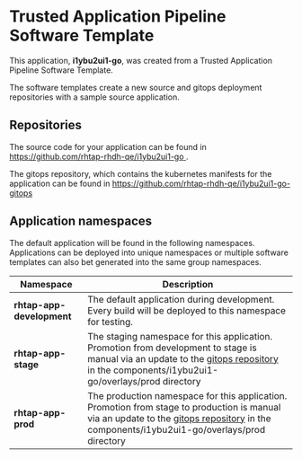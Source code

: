 # Trusted Application Pipeline Software Template

This application, **i1ybu2ui1-go**, was created from a Trusted Application Pipeline Software Template.

The software templates create a new source and gitops deployment repositories with a sample source application. 

## Repositories

The source code for your application can be found in [https://github.com/rhtap-rhdh-qe/i1ybu2ui1-go ](https://github.com/rhtap-rhdh-qe/i1ybu2ui1-go ).
 
The gitops repository, which contains the kubernetes manifests for the application can be found in 
[https://github.com/rhtap-rhdh-qe/i1ybu2ui1-go-gitops ](https://github.com/rhtap-rhdh-qe/i1ybu2ui1-go-gitops ) 

## Application namespaces 

The default application will be found in the following namespaces. Applications can be deployed into unique namespaces or multiple software templates can also bet generated into the same group namespaces.  

|  Namespace   |  Description   |  
| -------- | -------- |   
| **rhtap-app-development** | The default application during development. Every build will be deployed to this namespace for testing. | 
| **rhtap-app-stage** | The staging namespace for this application. Promotion from development to stage is manual via an update to the [gitops repository](https://github.com/rhtap-rhdh-qe/i1ybu2ui1-go-gitops ) in the components/i1ybu2ui1-go/overlays/prod directory |  
| **rhtap-app-prod** | The production namespace for this application. Promotion from stage to production is manual via an update to the [gitops repository](https://github.com/rhtap-rhdh-qe/i1ybu2ui1-go-gitops ) in the components/i1ybu2ui1-go/overlays/prod directory | 